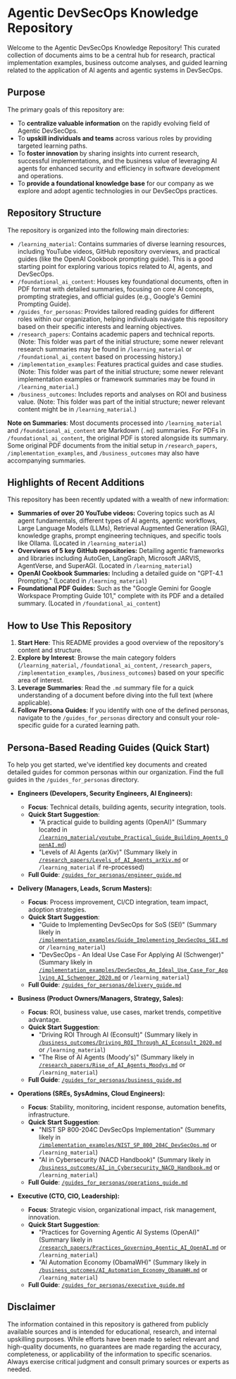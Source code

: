 # Agentic DevSecOps Knowledge Repository

Welcome to the Agentic DevSecOps Knowledge Repository! This curated collection of documents aims to be a central hub for research, practical implementation examples, business outcome analyses, and guided learning related to the application of AI agents and agentic systems in DevSecOps.

## Purpose

The primary goals of this repository are:
-   To **centralize valuable information** on the rapidly evolving field of Agentic DevSecOps.
-   To **upskill individuals and teams** across various roles by providing targeted learning paths.
-   To **foster innovation** by sharing insights into current research, successful implementations, and the business value of leveraging AI agents for enhanced security and efficiency in software development and operations.
-   To **provide a foundational knowledge base** for our company as we explore and adopt agentic technologies in our DevSecOps practices.

## Repository Structure

The repository is organized into the following main directories:

-   `/learning_material`: Contains summaries of diverse learning resources, including YouTube videos, GitHub repository overviews, and practical guides (like the OpenAI Cookbook prompting guide). This is a good starting point for exploring various topics related to AI, agents, and DevSecOps.
-   `/foundational_ai_content`: Houses key foundational documents, often in PDF format with detailed summaries, focusing on core AI concepts, prompting strategies, and official guides (e.g., Google's Gemini Prompting Guide).
-   `/guides_for_personas`: Provides tailored reading guides for different roles within our organization, helping individuals navigate this repository based on their specific interests and learning objectives.
-   `/research_papers`: Contains academic papers and technical reports. (Note: This folder was part of the initial structure; some newer relevant research summaries may be found in `/learning_material` or `/foundational_ai_content` based on processing history.)
-   `/implementation_examples`: Features practical guides and case studies. (Note: This folder was part of the initial structure; some newer relevant implementation examples or framework summaries may be found in `/learning_material`.)
-   `/business_outcomes`: Includes reports and analyses on ROI and business value. (Note: This folder was part of the initial structure; newer relevant content might be in `/learning_material`.)

**Note on Summaries**: Most documents processed into `/learning_material` and `/foundational_ai_content` are Markdown (`.md`) summaries. For PDFs in `/foundational_ai_content`, the original PDF is stored alongside its summary. Some original PDF documents from the initial setup in `/research_papers`, `/implementation_examples`, and `/business_outcomes` may also have accompanying summaries.

## Highlights of Recent Additions

This repository has been recently updated with a wealth of new information:

-   **Summaries of over 20 YouTube videos:** Covering topics such as AI agent fundamentals, different types of AI agents, agentic workflows, Large Language Models (LLMs), Retrieval Augmented Generation (RAG), knowledge graphs, prompt engineering techniques, and specific tools like Ollama. (Located in `/learning_material`)
-   **Overviews of 5 key GitHub repositories:** Detailing agentic frameworks and libraries including AutoGen, LangGraph, Microsoft JARVIS, AgentVerse, and SuperAGI. (Located in `/learning_material`)
-   **OpenAI Cookbook Summaries:** Including a detailed guide on "GPT-4.1 Prompting." (Located in `/learning_material`)
-   **Foundational PDF Guides:** Such as the "Google Gemini for Google Workspace Prompting Guide 101," complete with its PDF and a detailed summary. (Located in `/foundational_ai_content`)

## How to Use This Repository

1.  **Start Here**: This README provides a good overview of the repository's content and structure.
2.  **Explore by Interest**: Browse the main category folders (`/learning_material`, `/foundational_ai_content`, `/research_papers`, `/implementation_examples`, `/business_outcomes`) based on your specific area of interest.
3.  **Leverage Summaries**: Read the `.md` summary file for a quick understanding of a document before diving into the full text (where applicable).
4.  **Follow Persona Guides**: If you identify with one of the defined personas, navigate to the `/guides_for_personas` directory and consult your role-specific guide for a curated learning path.

## Persona-Based Reading Guides (Quick Start)

To help you get started, we've identified key documents and created detailed guides for common personas within our organization. Find the full guides in the `/guides_for_personas` directory.

*   **Engineers (Developers, Security Engineers, AI Engineers):**
    *   **Focus**: Technical details, building agents, security integration, tools.
    *   **Quick Start Suggestion**: 
        *   "A practical guide to building agents (OpenAI)" (Summary located in [`/learning_material/youtube_Practical_Guide_Building_Agents_OpenAI.md`](./learning_material/youtube_Practical_Guide_Building_Agents_OpenAI.md))
        *   "Levels of AI Agents (arXiv)" (Summary likely in [`/research_papers/Levels_of_AI_Agents_arXiv.md`](./research_papers/Levels_of_AI_Agents_arXiv.md) or `/learning_material` if re-processed)
    *   **Full Guide**: [`/guides_for_personas/engineer_guide.md`](./guides_for_personas/engineer_guide.md)

*   **Delivery (Managers, Leads, Scrum Masters):**
    *   **Focus**: Process improvement, CI/CD integration, team impact, adoption strategies.
    *   **Quick Start Suggestion**: 
        *   "Guide to Implementing DevSecOps for SoS (SEI)" (Summary likely in [`/implementation_examples/Guide_Implementing_DevSecOps_SEI.md`](./implementation_examples/Guide_Implementing_DevSecOps_SEI.md) or `/learning_material`)
        *   "DevSecOps - An Ideal Use Case For Applying AI (Schwenger)" (Summary likely in [`/implementation_examples/DevSecOps_An_Ideal_Use_Case_For_Applying_AI_Schwenger_2020.md`](./implementation_examples/DevSecOps_An_Ideal_Use_Case_For_Applying_AI_Schwenger_2020.md) or `/learning_material`)
    *   **Full Guide**: [`/guides_for_personas/delivery_guide.md`](./guides_for_personas/delivery_guide.md)

*   **Business (Product Owners/Managers, Strategy, Sales):**
    *   **Focus**: ROI, business value, use cases, market trends, competitive advantage.
    *   **Quick Start Suggestion**: 
        *   "Driving ROI Through AI (Econsult)" (Summary likely in [`/business_outcomes/Driving_ROI_Through_AI_Econsult_2020.md`](./business_outcomes/Driving_ROI_Through_AI_Econsult_2020.md) or `/learning_material`)
        *   "The Rise of AI Agents (Moody's)" (Summary likely in [`/research_papers/Rise_of_AI_Agents_Moodys.md`](./research_papers/Rise_of_AI_Agents_Moodys.md) or `/learning_material`)
    *   **Full Guide**: [`/guides_for_personas/business_guide.md`](./guides_for_personas/business_guide.md)

*   **Operations (SREs, SysAdmins, Cloud Engineers):**
    *   **Focus**: Stability, monitoring, incident response, automation benefits, infrastructure.
    *   **Quick Start Suggestion**:
        *   "NIST SP 800-204C DevSecOps Implementation" (Summary likely in [`/implementation_examples/NIST_SP_800_204C_DevSecOps.md`](./implementation_examples/NIST_SP_800_204C_DevSecOps.md) or `/learning_material`)
        *   "AI in Cybersecurity (NACD Handbook)" (Summary likely in [`/business_outcomes/AI_in_Cybersecurity_NACD_Handbook.md`](./business_outcomes/AI_in_Cybersecurity_NACD_Handbook.md) or `/learning_material`)
    *   **Full Guide**: [`/guides_for_personas/operations_guide.md`](./guides_for_personas/operations_guide.md)

*   **Executive (CTO, CIO, Leadership):**
    *   **Focus**: Strategic vision, organizational impact, risk management, innovation.
    *   **Quick Start Suggestion**:
        *   "Practices for Governing Agentic AI Systems (OpenAI)" (Summary likely in [`/research_papers/Practices_Governing_Agentic_AI_OpenAI.md`](./research_papers/Practices_Governing_Agentic_AI_OpenAI.md) or `/learning_material`)
        *   "AI Automation Economy (ObamaWH)" (Summary likely in [`/business_outcomes/AI_Automation_Economy_ObamaWH.md`](./business_outcomes/AI_Automation_Economy_ObamaWH.md) or `/learning_material`)
    *   **Full Guide**: [`/guides_for_personas/executive_guide.md`](./guides_for_personas/executive_guide.md)

## Disclaimer

The information contained in this repository is gathered from publicly available sources and is intended for educational, research, and internal upskilling purposes. While efforts have been made to select relevant and high-quality documents, no guarantees are made regarding the accuracy, completeness, or applicability of the information to specific scenarios. Always exercise critical judgment and consult primary sources or experts as needed.
